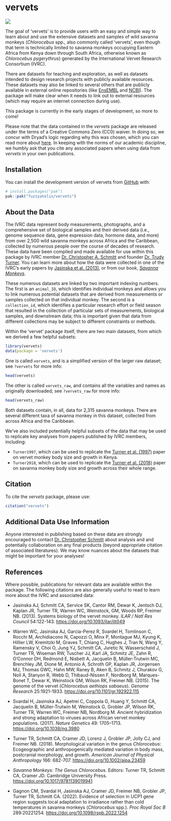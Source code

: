 
<!-- README.md is generated from README.Rmd. Please edit that file -->

# vervets

<!-- badges: start -->
<!-- badges: end -->

![](img/humbert_soetdoring.png)

The goal of ‘vervets’ is to provide users with an easy and simple way to
learn about and use the extensive datasets and samples of wild savanna
monkeys (*Chlorocebus* spp., also commonly called ‘vervets’, even though
that term is technically limited to savanna monkeys occupying Eastern
Africa from Kenya down through South Africa, otherwise known as
*Chlorocebus pygerythrus*) generated by the International Vervet
Research Consortium (IVRC).

There are datasets for teaching and exploration, as well as datasets
intended to design research projects with publicly available resources.
These datasets may also be linked to several others that are publicly
available in external online repositories (like
[EnsEMBL](https://useast.ensembl.org/Chlorocebus_sabaeus/Info/Index) and
[NCBI](https://www.ncbi.nlm.nih.gov/search/all/?term=Chlorocebus)). The
package will make clear when it needs to link out to external resources
(which may require an internet connection during use).

This package is currently in the early stages of development, so more to
come!

Please note that the data contained in the *vervets* package are
released under the terms of a Creative Commons Zero (CC0) waiver. In
doing so, we concur with Dryad’s logic regarding why this was chosen,
which you can read more about
[here](https://blog.datadryad.org/2011/10/05/why-does-dryad-use-cc0/).
In keeping with the norms of our academic discipline, we humbly ask that
you cite any associated papers when using data from *vervets* in your
own publications.

## Installation

You can install the development version of vervets from
[GitHub](https://github.com/) with:

``` r
# install.packages("pak")
pak::pak("fuzzyatelin/vervets")
```

## About the Data

The IVRC data represent body measurements, photographs, and a
comprehensive set of biological samples and their derived data (i.e.,
genome sequence data, gene expression data, hormone data, and more) from
over 2,500 wild savanna monkeys across Africa and the Caribbean,
collected by numerous people over the course of decades of research.
These data have been compiled and made available for use within this
package by IVRC member [Dr. Christopher A.
Schmitt](https://www.evopropinquitous.net) and founder [Dr. Trudy
Turner](https://uwm.edu/anthropology/people/turner-trudy-r/). You can
learn more about how the data were collected in one of the IVRC’s early
papers by [Jasinska et al. (2013)](https://doi.org/10.1093/ilar/ilt049),
or from our book, [*Savanna
Monkeys*](https://doi.org/10.1017/9781139019941).

These numerous datasets are linked by two important indexing numbers.
The first is an `animal_ID`, which identifies individual monkeys and
allows you to link numerous potential datasets that are derived from
measurements or samples collected on that individual monkey. The second
is a `collection_id`, which identifies a particular research effort or
field season that resulted in the collection of particular sets of
measurements, biological samples, and downstream data; this is important
given that data from different collections may be subject to different
constraints or methods.

Within the ‘vervet’ package itself, there are two main datasets, from
which we derived a few helpful subsets:

``` r
library(vervets)
data(package = 'vervets')
```

One is called `vervets`, and is a simplified version of the larger raw
dataset; see `?vervets` for more info:

``` r
head(vervets)
```

The other is called `vervets_raw`, and contains all the variables and
names as originally downloaded; see `?vervets_raw` for more info:

``` r
head(vervets_raw)
```

Both datasets contain, in all, data for 2,315 savanna monkeys. There are
several different taxa of savanna monkey in this dataset, collected from
across Africa and the Caribbean.

We’ve also included potentially helpful subsets of the data that may be
used to replicate key analyses from papers published by IVRC members,
including:

- `Turner1997`, which can be used to replicate the [Turner et
  al. (1997)](https://doi.org/10.1002/(SICI)1096-8644(199705)103:1%3C19::AID-AJPA3%3E3.0.CO;2-8)
  paper on vervet monkey body size and growth in Kenya.
- `Turner2018`, which can be used to replicate the [Turner et
  al. (2018)](https://doi.org/10.1002/ajpa.23459) paper on savanna
  monkey body size and growth across their whole range.

## Citation

To cite the *vervets* package, please use:

``` r
citation("vervets")
```

## Additional Data Use Information

Anyone interested in publishing based on these data are strongly
encouraged to contact [Dr. Christopher
Schmitt](https://www.evopropinquitous.net) about analysis and and
potentially collaboration on any final products (beyond appropriate
citation of associated literatures). We may know nuances about the
datasets that might be important for your analyses!

## References

Where possible, publications for relevant data are available within the
package. The following citations are also generally useful to read to
learn more about the IVRC and associated data:

- Jasinska AJ, Schmitt CA, Service SK, Cantor RM, Dewar K, Jentsch DJ,
  Kaplan JR, Turner TR, Warren WC, Weinstock, GM, Woods RP, Freimer NB.
  (2013). Systems biology of the vervet monkey. *ILAR / Natl Res
  Council* 54:122-143. <https://doi.org/10.1093/ilar/ilt049>

- Warren WC, Jasinska AJ, Garcia-Perez R, Svardel H, Tomlinson C, Rocchi
  M, Archidiacono N, Capozzi O, Minx P, Montague MJ, Kyung K, Hillier
  LW, Kremitzki M, Graves T, Chiang C, Hughes J, Tran N, Wang Y,
  Ramensky V, Choi O, Jung YJ, Schmitt CA, Juretic N, Wasserscheid J,
  Turner TR, Wiseman RW, Tuscher JJ, Karl JA, Schmitz JE, Zahn R,
  O’Connor DH, Redmond E, Nisbett A, Jacquelin B, Müller-Trutwin MC,
  Brenchley JM, Dione M, Antonio A, Schroth GP, Kaplan JR, Jorgensen MJ,
  Thomas GWC, Hahn MW, Raney B, Aken B, Schmitz J, Churakov G, Noll A,
  Stanyon R, Webb D, Thibaud-Nissen F, Nordborg M, Marques-Bonet T,
  Dewar K, Weinstock GM, Wilson RK, Freimer NB. (2015). The genome of
  the vervet (*Chlorocebus aethiops sabaeus*). *Genome Research*
  25:1921-1933. <https://doi.org/10.1101/gr.192922.115>

- Svardal H, Jasinska AJ, Apetrei C, Coppola G, Huang Y, Schmitt CA,
  Jacquelin B, Müller-Trutwin M, Weinstock G, Grobler JP, Wilson RK,
  Turner TR, Warren WC, Freimer NB, Nordborg M. Ancient hybridization
  and strong adaptation to viruses across African vervet monkey
  populations. (2017). *Nature Genetics* 49: 1705–1713.
  <https://doi.org/10.1038/ng.3980>

- Turner TR, Schmitt CA, Cramer JD, Lorenz J, Grobler JP, Jolly CJ, and
  Freimer NB. (2018). Morphological variation in the genus
  *Chlorocebus*: Ecogeographic and anthropogenically mediated variation
  in body mass, postcranial morphology, and growth. *American Journal of
  Physical Anthropology* 166: 682-707.
  <https://doi.org/10.1002/ajpa.23459>

- *Savanna Monkeys: The Genus Chlorocebus*. Editors: Turner TR, Schmitt
  CA, Cramer JD. Cambridge University Press.
  <https://doi.org/10.1017/9781139019941>

- Gagnon CM, Svardal H, Jasinska AJ, Cramer JD, Freimer NB, Grobler JP,
  Turner TR, Schmitt CA. (2022). Evidence of selection in UCP1 gene
  region suggests local adaptation to irradiance rather than cold
  temperatures in savanna monkeys (*Chlorocebus* spp.). *Proc Royal Soc
  B* 289:20221254. <https://doi.org/10.1098/rspb.2022.1254>
